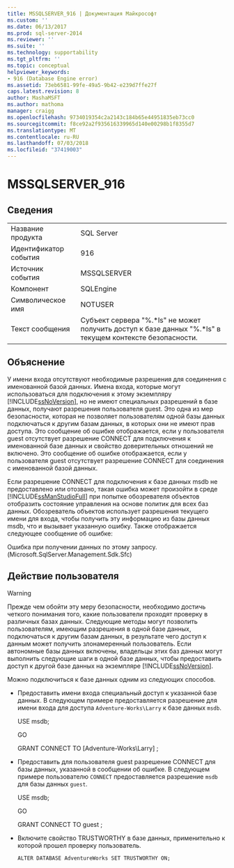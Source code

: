 ```yaml
---
title: MSSQLSERVER_916 | Документация Майкрософт
ms.custom: ''
ms.date: 06/13/2017
ms.prod: sql-server-2014
ms.reviewer: ''
ms.suite: ''
ms.technology: supportability
ms.tgt_pltfrm: ''
ms.topic: conceptual
helpviewer_keywords:
- 916 (Database Engine error)
ms.assetid: 73eb6581-99fe-49a5-9b42-e239d7ffe27f
caps.latest.revision: 8
author: MashaMSFT
ms.author: mathoma
manager: craigg
ms.openlocfilehash: 9734019354c2a2143c184b65e44951835eb73cc0
ms.sourcegitcommit: f8ce92a2f935616339965d140e00298b1f8355d7
ms.translationtype: MT
ms.contentlocale: ru-RU
ms.lasthandoff: 07/03/2018
ms.locfileid: "37419003"
---
```

# <a name="mssqlserver916"></a>MSSQLSERVER_916
    
## <a name="details"></a>Сведения  
  
|||  
|-|-|  
|Название продукта|SQL Server|  
|Идентификатор события|916|  
|Источник события|MSSQLSERVER|  
|Компонент|SQLEngine|  
|Символическое имя|NOTUSER|  
|Текст сообщения|Субъект сервера "%.*ls" не может получить доступ к базе данных "%.\*ls" в текущем контексте безопасности.|  
  
## <a name="explanation"></a>Объяснение  
 У имени входа отсутствуют необходимые разрешения для соединения с именованной базой данных. Имена входа, которые могут использоваться для подключения к этому экземпляру [!INCLUDE[ssNoVersion](../../includes/ssnoversion-md.md)], но не имеют специальных разрешений в базе данных, получают разрешения пользователя guest. Это одна из мер безопасности, которая не позволяет пользователям одной базы данных подключаться к другим базам данных, в которых они не имеют прав доступа. Это сообщение об ошибке отображается, если у пользователя guest отсутствует разрешение CONNECT для подключения к именованной базе данных и свойство доверительных отношений не включено. Это сообщение об ошибке отображается, если у пользователя guest отсутствует разрешение CONNECT для соединения с именованной базой данных.  
  
 Если разрешение CONNECT для подключения к базе данных msdb не предоставлено или отозвано, такая ошибка может произойти в среде [!INCLUDE[ssManStudioFull](../../includes/ssmanstudiofull-md.md)] при попытке обозревателя объектов отобразить состояние управления на основе политик для всех баз данных. Обозреватель объектов использует разрешения текущего имени для входа, чтобы получить эту информацию из базы данных msdb, что и вызывает указанную ошибку. Также отображается следующее сообщение об ошибке:  
  
 Ошибка при получении данных по этому запросу. (Microsoft.SqlServer.Management.Sdk.Sfc)  
  
## <a name="user-action"></a>Действие пользователя  
  
> [!WARNING]  
>  Прежде чем обойти эту меру безопасности, необходимо достичь четкого понимания того, какие пользователи проходят проверку в различных базах данных. Следующие методы могут позволить пользователям, имеющим разрешения в одной базе данных, подключаться к другим базам данных, в результате чего доступ к данным может получить злонамеренный пользователь. Если автономные базы данных включены, владельцы этих баз данных могут выполнить следующие шаги в одной базе данных, чтобы предоставить доступ к другой базе данных на экземпляре [!INCLUDE[ssNoVersion](../../includes/ssnoversion-md.md)].  
  
 Можно подключиться к базе данных одним из следующих способов.  
  
-   Предоставить имени входа специальный доступ к указанной базе данных. В следующем примере предоставляется разрешение для имени входа для доступа `Adventure-Works\Larry` к базе данных `msdb`.  
  
     USE msdb;  
  
     GO  
  
     GRANT CONNECT TO [Adventure-Works\Larry] ;  
  
-   Предоставить для пользователя guest разрешение CONNECT для базы данных, указанной в сообщении об ошибке. В следующем примере пользователю `CONNECT` предоставляется разрешение `msdb` для базы данных `guest`.  
  
     USE msdb;  
  
     GO  
  
     GRANT CONNECT TO guest ;  
  
-   Включите свойство TRUSTWORTHY в базе данных, применительно к которой прошел проверку пользователь.  
  
     `ALTER DATABASE AdventureWorks SET TRUSTWORTHY ON;`  
  
  
